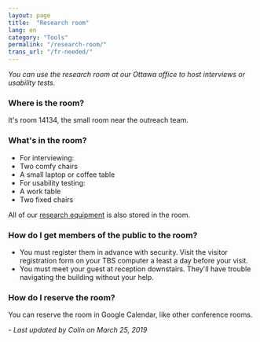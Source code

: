 ```yaml
---
layout: page
title:  "Research room"
lang: en
category: "Tools"
permalink: "/research-room/"
trans_url: "/fr-needed/"
---
```


*You can use the research room at our Ottawa office to host interviews or usability tests.*

### Where is the room?
It's room 14134, the small room near the outreach team.

### What's in the room?
- For interviewing:
 - Two comfy chairs
 - A small laptop or coffee table
- For usability testing:
 - A work table
 - Two fixed chairs

All of our [research equipment]({{site.baseurl}}/research-kit) is also stored in the room.

### How do I get members of the public to the room?
- You must register them in advance with security. Visit the visitor registration form on your TBS computer a least a day before your visit.
- You must meet your guest at reception downstairs. They'll have trouble navigating the building without your help.

### How do I reserve the room?
You can reserve the room in Google Calendar, like other conference rooms.



_- Last updated by Colin on March 25, 2019_